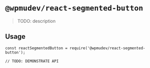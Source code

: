 # `@wpmudev/react-segmented-button`

> TODO: description

## Usage

```
const reactSegmentedButton = require('@wpmudev/react-segmented-button');

// TODO: DEMONSTRATE API
```
